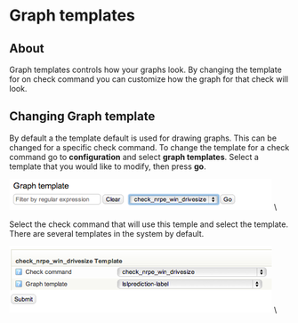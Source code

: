# Graph templates

## About

Graph templates controls how your graphs look. By changing the template for on check command you can customize how the graph for that check will look.

## Changing Graph template

By default a the template default is used for drawing graphs. This can be changed for a specific check command.
 To change the template for a check command go to **configuration** and select **graph templates**. Select a template that you would like to modify, then press **go**.

![](images/16482376/16679084.png) \


 Select the check command that will use this temple and select the template. There are several templates in the system by default.

![](images/16482376/16679073.png) \

